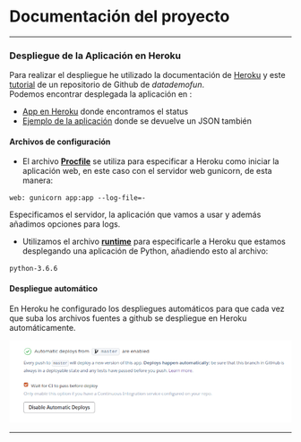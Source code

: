# Documentación del proyecto
---
### Despliegue de la Aplicación en Heroku
Para realizar el despliegue he utilizado la documentación de [Heroku](https://dashboard.heroku.com/apps) y este [tutorial](https://github.com/datademofun/heroku-basic-flask) de un repositorio de Github de _datademofun_.  
Podemos encontrar desplegada la aplicación en :
-  [App en Heroku](https://filecnc.herokuapp.com/) donde encontramos el status
-  [Ejemplo de la aplicación](https://filecnc.herokuapp.com/ejemplo) donde se devuelve un JSON también  

#### Archivos de configuración
- El archivo [**Procfile**](https://github.com/AGCarlos/IV_1819_Proyecto/blob/master/Procfile) se utiliza para especificar a Heroku como iniciar la aplicación web, en este caso con el servidor web gunicorn, de esta manera:  
```
web: gunicorn app:app --log-file=-
```
Especificamos el servidor, la aplicación que vamos a usar y además añadimos opciones para logs.
- Utilizamos el archivo [**runtime**](https://github.com/AGCarlos/IV_1819_Proyecto/blob/master/runtime.txt) para especificarle a Heroku que estamos desplegando una aplicación de Python, añadiendo esto al archivo:  
```
python-3.6.6
```

#### Despliegue automático

En Heroku he configurado los despliegues automáticos para que cada vez que suba los archivos fuentes a github se despliegue en Heroku automáticamente.  

![autoDesploysOnHeroku](../img/autoDep.png)

---
